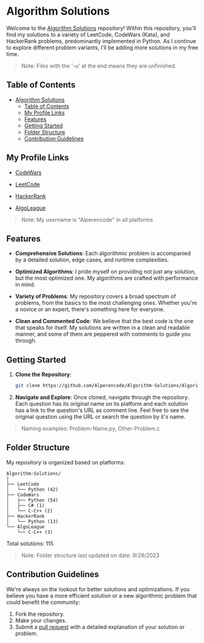 # Algorithm Solutions

Welcome to the [Algorithm Solutions](https://github.com/Alperencode/Algorithm-Solutions) repository! Within this repository, you'll find my solutions to a variety of LeetCode, CodeWars (Kata), and HackerRank problems, predominantly implemented in Python. As I continue to explore different problem variants, I'll be adding more solutions in my free time.

> Note: Files with the '-u' at the end means they are unfinished.

## Table of Contents

- [Algorithm Solutions](#algorithm-solutions)
  - [Table of Contents](#table-of-contents)
  - [My Profile Links](#my-profile-links)
  - [Features](#features)
  - [Getting Started](#getting-started)
  - [Folder Structure](#folder-structure)
  - [Contribution Guidelines](#contribution-guidelines)

## My Profile Links

- [CodeWars](https://www.codewars.com/users/Alperencode)

- [LeetCode](https://leetcode.com/alperencode)

- [HackerRank](https://www.hackerrank.com/alperencode?hr_r=1)

- [AlgoLeague](https://algoleague.com/profile/alperencode/overview)

> Note: My username is "Alperencode" in all platforms

## Features

- **Comprehensive Solutions**: Each algorithmic problem is accompanied by a detailed solution, edge cases, and runtime complexities.
  
- **Optimized Algorithms**: I pride myself on providing not just any solution, but the most optimized one. My algorithms are crafted with performance in mind.
  
- **Variety of Problems**: My repository covers a broad spectrum of problems, from the basics to the most challenging ones. Whether you're a novice or an expert, there's something here for everyone.
  
- **Clean and Commented Code**: We believe that the best code is the one that speaks for itself. My solutions are written in a clean and readable manner, and some of them are peppered with comments to guide you through.

## Getting Started

1. **Clone the Repository**: 
   ```bash
   git clone https://github.com/Alperencode/Algorithm-Solutions/Algorithm-Solutions.git
   ```
   
2. **Navigate and Explore**: Once cloned, navigate through the repository. Each question has its original name on its platform and each solution has a link to the question's URL as comment line. Feel free to see the original question using the URL or search the question by it's name.

> Naming examples: Problem-Name.py, Other-Problem.c

## Folder Structure

My repository is organized based on platforms:

```
Algorithm-Solutions/
│
├── LeetCode
│   └── Python (42)
├── CodeWars
│   ├── Python (54)
│   ├── C# (1)
│   └── C-C++ (2)
├── HackerRank
│   └── Python (13)
└── AlgoLeague
    └── C-C++ (3)

```

Total solutions: 115
> Note: Folder structure last updated on date: 9/28/2023

## Contribution Guidelines

We're always on the lookout for better solutions and optimizations. If you believe you have a more efficient solution or a new algorithmic problem that could benefit the community:

1. Fork the repository.
2. Make your changes.
3. Submit a [pull request](https://github.com/Alperencode/Algorithm-Solutions/pulls) with a detailed explanation of your solution or problem.